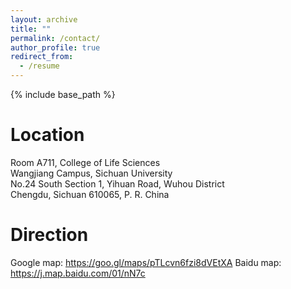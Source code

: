 ```yaml
---
layout: archive
title: ""
permalink: /contact/
author_profile: true
redirect_from:
  - /resume
---
```


{% include base_path %}

Location
======
Room A711, College of Life Sciences <br>
Wangjiang Campus, Sichuan University <br>
No.24 South Section 1, Yihuan Road, Wuhou District <br>
Chengdu, Sichuan 610065, P. R. China

Direction
======
Google map: https://goo.gl/maps/pTLcvn6fzi8dVEtXA
Baidu map: https://j.map.baidu.com/01/nN7c
